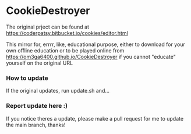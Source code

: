 # CookieDestroyer

The original prject can be found at https://coderpatsy.bitbucket.io/cookies/editor.html

This mirror for, errrr, like, educational purpose, either to download for your own offline education or to be played online from https://om3ga6400.github.io/CookieDestroyer if you cannot "educate" yourself on the original URL

### How to update

If the original updates, run update.sh and...

### Report update here :)

If you notice theres a update, please make a pull request for me to update the main branch, thanks!